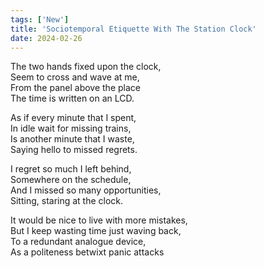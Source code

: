 ```yaml
---
tags: ['New']
title: 'Sociotemporal Etiquette With The Station Clock'
date: 2024-02-26
---
```


The two hands fixed upon the clock,  
Seem to cross and wave at me,  
From the panel above the place  
The time is written on an LCD.

As if every minute that I spent,  
In idle wait for missing trains,  
Is another minute that I waste,  
Saying hello to missed regrets.

I regret so much I left behind,  
Somewhere on the schedule,  
And I missed so many opportunities,  
Sitting, staring at the clock.

It would be nice to live with more mistakes,  
But I keep wasting time just waving back,  
To a redundant analogue device,  
As a politeness betwixt panic attacks
